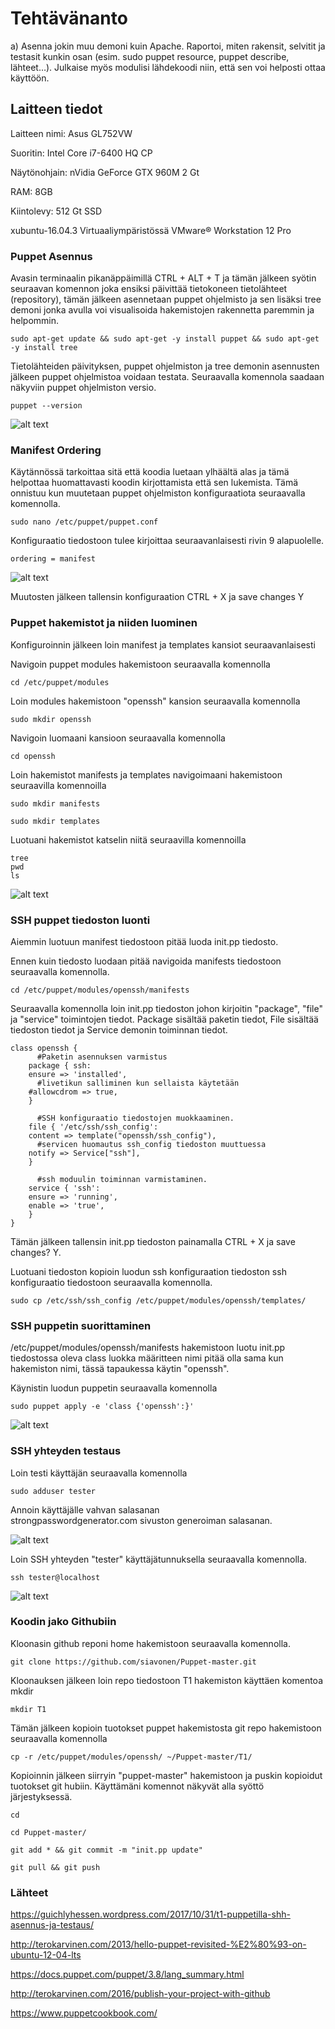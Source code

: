 # Tehtävänanto

a) Asenna jokin muu demoni kuin Apache. Raportoi, miten rakensit, selvitit ja testasit kunkin osan (esim. sudo puppet resource, puppet describe, lähteet…). Julkaise myös modulisi lähdekoodi niin, että sen voi helposti ottaa käyttöön.

## Laitteen tiedot

Laitteen nimi: Asus GL752VW

Suoritin: Intel Core i7-6400 HQ CP

Näytönohjain: nVidia GeForce GTX 960M 2 Gt

RAM: 8GB

Kiintolevy: 512 Gt SSD

xubuntu-16.04.3 Virtuaaliympäristössä VMware® Workstation 12 Pro

### Puppet Asennus

Avasin terminaalin pikanäppäimillä CTRL + ALT + T ja tämän jälkeen syötin seuraavan komennon joka ensiksi päivittää tietokoneen tietolähteet (repository), tämän jälkeen asennetaan puppet ohjelmisto ja sen lisäksi tree demoni jonka avulla voi visualisoida hakemistojen rakennetta paremmin ja helpommin.

```
sudo apt-get update && sudo apt-get -y install puppet && sudo apt-get -y install tree
```

Tietolähteiden päivityksen, puppet ohjelmiston ja tree demonin asennusten jälkeen puppet ohjelmistoa voidaan testata. Seuraavalla komennola saadaan näkyviin puppet ohjelmiston versio.

```
puppet --version
```

![alt text](https://github.com/siavonen/Puppet-master/blob/master/harjoitukset/T1/pics/1.png)

### Manifest Ordering

Käytännössä tarkoittaa sitä että koodia luetaan ylhäältä alas ja tämä helpottaa huomattavasti koodin kirjottamista että sen lukemista. Tämä onnistuu kun muutetaan puppet ohjelmiston konfiguraatiota seuraavalla komennolla.

```
sudo nano /etc/puppet/puppet.conf
```

Konfiguraatio tiedostoon tulee kirjoittaa seuraavanlaisesti rivin 9 alapuolelle.

```
ordering = manifest
```

![alt text](https://github.com/siavonen/Puppet-master/blob/master/harjoitukset/T1/pics/2.png)

Muutosten jälkeen tallensin konfiguraation CTRL + X ja save changes Y


### Puppet hakemistot ja niiden luominen

Konfiguroinnin jälkeen loin manifest ja templates kansiot seuraavanlaisesti

Navigoin puppet modules hakemistoon seuraavalla komennolla

```
cd /etc/puppet/modules
```

Loin modules hakemistoon "openssh" kansion seuraavalla komennolla

```
sudo mkdir openssh
```

Navigoin luomaani kansioon seuraavalla komennolla

```
cd openssh
```

Loin hakemistot manifests ja templates navigoimaani hakemistoon seuraavilla komennoilla

```
sudo mkdir manifests

sudo mkdir templates
```

Luotuani hakemistot katselin niitä seuraavilla komennoilla

```
tree
pwd
ls
```

![alt text](https://github.com/siavonen/Puppet-master/blob/master/harjoitukset/T1/pics/3.png)

### SSH puppet tiedoston luonti

Aiemmin luotuun manifest tiedostoon pitää luoda init.pp tiedosto.

Ennen kuin tiedosto luodaan pitää navigoida manifests tiedostoon seuraavalla komennolla.

```
cd /etc/puppet/modules/openssh/manifests
```

Seuraavalla komennolla loin init.pp tiedoston johon kirjoitin "package", "file" ja "service" toimintojen tiedot. Package sisältää paketin tiedot, File sisältää tiedoston tiedot ja Service demonin toiminnan tiedot.

```
class openssh {
	  #Paketin asennuksen varmistus
	package { ssh:
	ensure => 'installed',
	  #livetikun salliminen kun sellaista käytetään
	#allowcdrom => true,
	}	

	  #SSH konfiguraatio tiedostojen muokkaaminen.
	file { '/etc/ssh/ssh_config':
	content => template("openssh/ssh_config"),
	  #servicen huomautus ssh_config tiedoston muuttuessa
	notify => Service["ssh"],
	}

	  #ssh moduulin toiminnan varmistaminen.
	service { 'ssh':
	ensure => 'running',
	enable => 'true',
	}
}
```
Tämän jälkeen tallensin init.pp tiedoston painamalla CTRL + X ja save changes? Y.


Luotuani tiedoston kopioin luodun ssh konfiguraation tiedoston ssh konfiguraatio tiedostoon seuraavalla komennolla.

```
sudo cp /etc/ssh/ssh_config /etc/puppet/modules/openssh/templates/
```

### SSH puppetin suorittaminen

/etc/puppet/modules/openssh/manifests hakemistoon luotu init.pp tiedostossa oleva class luokka määritteen nimi pitää olla sama kun hakemiston nimi, tässä tapaukessa käytin "openssh".

Käynistin luodun puppetin seuraavalla komennolla

```
sudo puppet apply -e 'class {'openssh':}' 
```


![alt text](https://github.com/siavonen/Puppet-master/blob/master/harjoitukset/T1/pics/4.png)

### SSH yhteyden testaus

Loin testi käyttäjän seuraavalla komennolla

```
sudo adduser tester
```

Annoin käyttäjälle vahvan salasanan strongpasswordgenerator.com sivuston generoiman salasanan.

![alt text](https://github.com/siavonen/Puppet-master/blob/master/harjoitukset/T1/pics/5.png)


Loin SSH yhteyden "tester" käyttäjätunnuksella seuraavalla komennolla.

```
ssh tester@localhost
```

![alt text](https://github.com/siavonen/Puppet-master/blob/master/harjoitukset/T1/pics/6.png)

### Koodin jako Githubiin

Kloonasin github reponi home hakemistoon seuraavalla komennolla.

```
git clone https://github.com/siavonen/Puppet-master.git
```

Kloonauksen jälkeen loin repo tiedostoon T1 hakemiston käyttäen komentoa mkdir

```
mkdir T1
```

Tämän jälkeen kopioin tuotokset puppet hakemistosta git repo hakemistoon seuraavalla komennolla

```
cp -r /etc/puppet/modules/openssh/ ~/Puppet-master/T1/
```

Kopioinnin jälkeen siirryin "puppet-master" hakemistoon ja puskin kopioidut tuotokset git hubiin. Käyttämäni komennot näkyvät alla syöttö järjestyksessä.

```
cd

cd Puppet-master/

git add * && git commit -m "init.pp update"

git pull && git push
```

### Lähteet

https://guichlyhessen.wordpress.com/2017/10/31/t1-puppetilla-shh-asennus-ja-testaus/

http://terokarvinen.com/2013/hello-puppet-revisited-%E2%80%93-on-ubuntu-12-04-lts

https://docs.puppet.com/puppet/3.8/lang_summary.html

http://terokarvinen.com/2016/publish-your-project-with-github

https://www.puppetcookbook.com/










